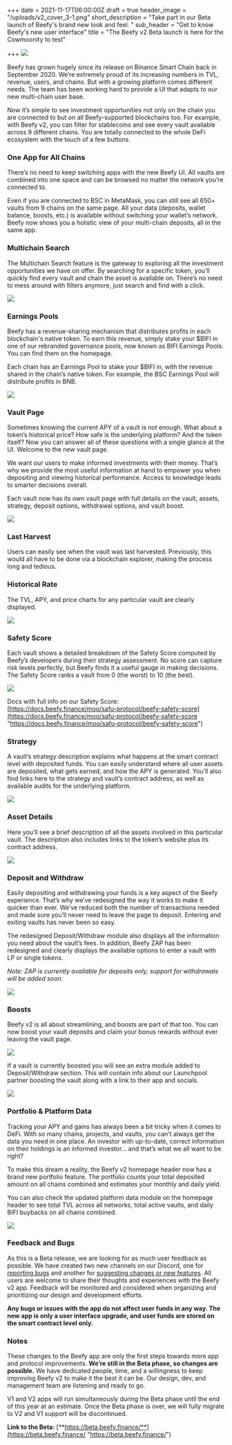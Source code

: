 +++
date = 2021-11-17T06:00:00Z
draft = true
header_image = "/uploads/v2_cover_3-1.png"
short_description = "Take part in our Beta launch of Beefy's brand new look and feel. "
sub_header = "Get to know Beefy's new user interface"
title = "The Beefy v2 Beta launch is here for the Cowmoonity to test"

+++
![](/uploads/v2_cover_3-1.png)

Beefy has grown hugely since its release on Binance Smart Chain back in September 2020. We’re extremely proud of its increasing numbers in TVL, revenue, users, and chains. But with a growing platform comes different needs. The team has been working hard to provide a UI that adapts to our new multi-chain user base.

Now it’s simple to see investment opportunities not only on the chain you are connected to but on all Beefy-supported blockchains too. For example, with Beefy v2, you can filter for stablecoins and see every vault available across 9 different chains. You are totally connected to the whole DeFi ecosystem with the touch of a few buttons.

### One App for All Chains

There’s no need to keep switching apps with the new Beefy UI. All vaults are combined into one space and can be browsed no matter the network you’re connected to.

Even if you are connected to BSC in MetaMask, you can still see all 650+ vaults from 9 chains on the same page. All your data (deposits, wallet balance, boosts, etc.) is available without switching your wallet’s network. Beefy now shows you a holistic view of your multi-chain deposits, all in the same app.

### Multichain Search

The Multichain Search feature is the gateway to exploring all the investment opportunities we have on offer. By searching for a specific token, you’ll quickly find every vault and chain the asset is available on. There’s no need to mess around with filters anymore, just search and find with a click.

![](/uploads/f1.png)

### Earnings Pools

Beefy has a revenue-sharing mechanism that distributes profits in each blockchain's native token. To earn this revenue, simply stake your $BIFI in one of our rebranded governance pools, now known as BIFI Earnings Pools. You can find them on the homepage.

Each chain has an Earnings Pool to stake your $BIFI in, with the revenue shared in the chain’s native token. For example, the BSC Earnings Pool will distribute profits in BNB.

![](/uploads/f2.png)

### Vault Page

Sometimes knowing the current APY of a vault is not enough. What about a token’s historical price? How safe is the underlying platform? And the token itself? Now you can answer all of these questions with a single glance at the UI. Welcome to the new vault page.

We want our users to make informed investments with their money. That’s why we provide the most useful information at hand to empower you when depositing and viewing historical performance. Access to knowledge leads to smarter decisions overall.

Each vault now has its own vault page with full details on the vault, assets, strategy, deposit options, withdrawal options, and vault boost.

![](/uploads/f3.png)

### Last Harvest

Users can easily see when the vault was last harvested. Previously, this would all have to be done via a blockchain explorer, making the process long and tedious.

### Historical Rate

The TVL, APY, and price charts for any particular vault are clearly displayed.

![](/uploads/f6.png)

### Safety Score

Each vault shows a detailed breakdown of the Safety Score computed by Beefy’s developers during their strategy assessment. No score can capture risk levels perfectly, but Beefy finds it a useful gauge in making decisions. The Safety Score ranks a vault from 0 (the worst) to 10 (the best).

![](/uploads/f5.png)

Docs with full info on our Safety Score:[ ](https://docs.beefy.finance/moo/safu-protocol/beefy-safety-score)[https://docs.beefy.finance/moo/safu-protocol/beefy-safety-score](https://docs.beefy.finance/moo/safu-protocol/beefy-safety-score "https://docs.beefy.finance/moo/safu-protocol/beefy-safety-score")

### Strategy

A vault’s strategy description explains what happens at the smart contract level with deposited funds. You can easily understand where all user assets are deposited, what gets earned, and how the APY is generated. You’ll also find links here to the strategy and vault’s contract address, as well as available audits for the underlying platform.

![](/uploads/f7.png)

### Asset Details

Here you’ll see a brief description of all the assets involved in this particular vault. The description also includes links to the token’s website plus its contract address.

![](/uploads/f8.png)

### Deposit and Withdraw

Easily depositing and withdrawing your funds is a key aspect of the Beefy experience. That’s why we’ve redesigned the way it works to make it quicker than ever. We’ve reduced both the number of transactions needed and made sure you’ll never need to leave the page to deposit. Entering and exiting vaults has never been so easy.

The redesigned Deposit/Withdraw module also displays all the information you need about the vault’s fees. In addition, Beefy ZAP has been redesigned and clearly displays the available options to enter a vault with LP or single tokens.

_Note: ZAP is currently available for deposits only, support for withdrawals will be added soon._

![](/uploads/f9.png)

### Boosts

Beefy v2 is all about streamlining, and boosts are part of that too. You can now boost your vault deposits and claim your bonus rewards without ever leaving the vault page.

![](/uploads/f10.png)

If a vault is currently boosted you will see an extra module added to Deposit/Withdraw section. This will contain info about our Launchpool partner boosting the vault along with a link to their app and socials.

![](/uploads/f11.png)

### Portfolio & Platform Data

Tracking your APY and gains has always been a bit tricky when it comes to DeFi. With so many chains, projects, and vaults, you can’t always get the data you need in one place. An investor with up-to-date, correct information on their holdings is an informed investor… and that’s what we all want to be right?

To make this dream a reality, the Beefy v2 homepage header now has a brand new portfolio feature. The portfolio counts your total deposited amount on all chains combined and estimates your monthly and daily yield.

You can also check the updated platform data module on the homepage header to see total TVL across all networks, total active vaults, and daily BIFI buybacks on all chains combined.

![](/uploads/f4.png)

### Feedback and Bugs

As this is a Beta release, we are looking for as much user feedback as possible. We have created two new channels on our Discord, one for [reporting bugs](https://discord.gg/XzNhzJeS) and another for [suggesting changes or new features](https://discord.gg/jc6BmVv2). All users are welcome to share their thoughts and experiences with the Beefy v2 app. Feedback will be monitored and considered when organizing and prioritizing our design and development efforts.

**Any bugs or issues with the app do not affect user funds in any way. The new app is only a user interface upgrade, and user funds are stored on the smart contract level only.**

### Notes

These changes to the Beefy app are only the first steps towards more app and protocol improvements. **We’re still in the Beta phase, so changes are possible.** We have dedicated people, time, and a willingness to keep improving Beefy v2 to make it the best it can be. Our design, dev, and management team are listening and ready to go.

V1 and V2 apps will run simultaneously during the Beta phase until the end of this year at an estimate. Once the Beta phase is over, we will fully migrate to V2 and V1 support will be discontinued.

**Link to the Beta:** [**https://beta.beefy.finance/**](https://beta.beefy.finance/ "https://beta.beefy.finance/")